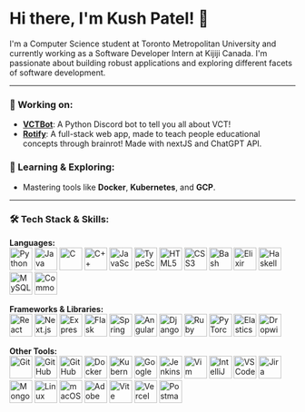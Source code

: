 # Hi there, I'm Kush Patel! 👋

I'm a Computer Science student at Toronto Metropolitan University and currently working as a Software Developer Intern at Kijiji Canada. I'm passionate about building robust applications and exploring different facets of software development.

---
### 🔭 Working on:
* **[VCTBot](https://github.com/KU-5H/VCTBot)**: A Python Discord bot to tell you all about VCT!
* **[Rotify](https://github.com/KU-5H/Rotify)**: A full-stack web app, made to teach people educational concepts through brainrot! Made with nextJS and ChatGPT API.

### 🌱 Learning & Exploring:
* Mastering tools like **Docker**, **Kubernetes**, and **GCP**.
---
### 🛠️ Tech Stack & Skills:
<p align="left">
  <strong>Languages:</strong><br>
  <a href="https://www.python.org/" target="_blank"><img src="https://skillicons.dev/icons?i=python" alt="Python" height="40"/></a>
  <a href="https://www.java.com/en/" target="_blank"><img src="https://skillicons.dev/icons?i=java" alt="Java" height="40"/></a>
  <a href="https://en.wikipedia.org/wiki/C_(programming_language)" target="_blank"><img src="https://skillicons.dev/icons?i=c" alt="C" height="40"/></a>
  <a href="https://skillicons.dev/icons?i=cpp" target="_blank"><img src="https://skillicons.dev/icons?i=cpp" alt="C++" height="40"/></a> <a href="https://www.javascript.com/" target="_blank"><img src="https://skillicons.dev/icons?i=js" alt="JavaScript" height="40"/></a>
  <a href="https://www.typescriptlang.org/" target="_blank"><img src="https://skillicons.dev/icons?i=ts" alt="TypeScript" height="40"/></a>
  <a href="https://en.wikipedia.org/wiki/HTML" target="_blank"><img src="https://skillicons.dev/icons?i=html" alt="HTML5" height="40"/></a>
  <a href="https://en.wikipedia.org/wiki/CSS" target="_blank"><img src="https://skillicons.dev/icons?i=css" alt="CSS3" height="40"/></a>
  <a href="https://www.gnu.org/software/bash/" target="_blank"><img src="https://skillicons.dev/icons?i=bash" alt="Bash" height="40"/></a>
  <a href="https://elixir-lang.org/" target="_blank"><img src="https://skillicons.dev/icons?i=elixir" alt="Elixir" height="40"/></a>
  <a href="https://www.haskell.org/" target="_blank"><img src="https://skillicons.dev/icons?i=haskell" alt="Haskell" height="40"/></a>
  <a href="https://www.mysql.com/" target="_blank"><img src="https://skillicons.dev/icons?i=mysql" alt="MySQL" height="40"/></a> <a href="https://lisp-lang.org/" target="_blank"><img src="https://www.vectorlogo.zone/logos/common-lispnet/common-lispnet-icon.svg" alt="Common Lisp" height="40"/></a>
</p>

<p align="left">
  <strong>Frameworks & Libraries:</strong><br>
  <a href="https://reactjs.org/" target="_blank"><img src="https://skillicons.dev/icons?i=react" alt="React" height="40"/></a>
  <a href="https://nextjs.org/" target="_blank"><img src="https://skillicons.dev/icons?i=nextjs" alt="Next.js" height="40"/></a>
  <a href="https://expressjs.com/" target="_blank"><img src="https://skillicons.dev/icons?i=express" alt="Express" height="40"/></a>
  <a href="https://flask.palletsprojects.com/" target="_blank"><img src="https://skillicons.dev/icons?i=flask" alt="Flask" height="40"/></a>
  <a href="https://spring.io/" target="_blank"><img src="https://skillicons.dev/icons?i=spring" alt="Spring" height="40"/></a>
  <a href="https://skillicons.dev/icons?i=angular" target="_blank"><img src="https://skillicons.dev/icons?i=angular" alt="Angular" height="40"/></a> <a href="https://www.djangoproject.com/" target="_blank"><img src="https://skillicons.dev/icons?i=django" alt="Django" height="40"/></a>
  <a href="https://skillicons.dev/icons?i=rails" target="_blank"><img src="https://skillicons.dev/icons?i=rails" alt="Ruby on Rails" height="40"/></a> <a href="https://pytorch.org/" target="_blank"><img src="https://skillicons.dev/icons?i=pytorch" alt="PyTorch" height="40"/></a>
  <a href="https://www.elastic.co/" target="_blank"><img src="https://skillicons.dev/icons?i=elasticsearch" alt="Elasticsearch" height="40"/></a>
  <a href="https://www.dropwizard.io/en/stable/" target="_blank"><img src="https://www.dropwizard.io/en/stable/_images/dropwizard-logo.svg" alt="Dropwizard" height="40"/></a>
</p>

<p align="left">
  <strong>Other Tools:</strong><br>
  <a href="https://git-scm.com/" target="_blank"><img src="https://skillicons.dev/icons?i=git" alt="Git" height="40"/></a>
  <a href="https://github.com/" target="_blank"><img src="https://skillicons.dev/icons?i=github" alt="GitHub" height="40"/></a>
  <a href="https://skillicons.dev/icons?i=githubactions" target="_blank"><img src="https://skillicons.dev/icons?i=githubactions" alt="GitHub Actions" height="40"/></a> <a href="https://www.docker.com/" target="_blank"><img src="https://skillicons.dev/icons?i=docker" alt="Docker" height="40"/></a>
  <a href="https://kubernetes.io/" target="_blank"><img src="https://skillicons.dev/icons?i=kubernetes" alt="Kubernetes" height="40"/></a>
  <a href="https://cloud.google.com/" target="_blank"><img src="https://skillicons.dev/icons?i=gcp" alt="Google Cloud" height="40"/></a>
  <a href="https://www.jenkins.io/" target="_blank"><img src="https://skillicons.dev/icons?i=jenkins" alt="Jenkins" height="40"/></a>
  <a href="https://www.vim.org/" target="_blank"><img src="https://skillicons.dev/icons?i=vim" alt="Vim" height="40"/></a>
  <a href="https://www.jetbrains.com/idea/" target="_blank"><img src="https://skillicons.dev/icons?i=idea" alt="IntelliJ IDEA" height="40"/></a>
  <a href="https://code.visualstudio.com/" target="_blank"><img src="https://skillicons.dev/icons?i=vscode" alt="VS Code" height="40"/></a>
  <a href="https://www.atlassian.com/software/jira" target="_blank"><img src="https://www.vectorlogo.zone/logos/atlassian_jira/atlassian_jira-icon.svg" alt="Jira" height="40"/></a>
  <a href="https://www.mongodb.com/" target="_blank"><img src="https://skillicons.dev/icons?i=mongodb" alt="MongoDB" height="40"/></a>
  <a href="https://www.linux.org/" target="_blank"><img src="https://skillicons.dev/icons?i=linux" alt="Linux" height="40"/></a>
  <a href="https://www.apple.com/macos/" target="_blank"><img src="https://upload.wikimedia.org/wikipedia/commons/3/30/MacOS_logo.svg" alt="macOS" height="40"/></a>
  <a href="https://www.adobe.com/creativecloud.html" target="_blank"><img src="https://upload.wikimedia.org/wikipedia/commons/4/4c/Adobe_Creative_Cloud_rainbow_icon.svg" alt="Adobe Suite" height="40"/></a>
  <a href="https://vitejs.dev/" target="_blank"><img src="https://skillicons.dev/icons?i=vite" alt="Vite" height="40"/></a>
  <a href="https://vercel.com/" target="_blank"><img src="https://skillicons.dev/icons?i=vercel" alt="Vercel" height="40"/></a>
  <a href="https://www.postman.com/" target="_blank"><img src="https://skillicons.dev/icons?i=postman" alt="Postman" height="40"/></a>
</p>
